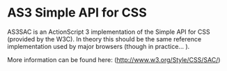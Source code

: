 # AS3 Simple API for CSS

AS3SAC is an ActionScript 3 implementation of the Simple API for CSS (provided by the W3C). In theory this should be the same reference implementation used by major browsers (though in practice... ).

More information can be found here: (http://www.w3.org/Style/CSS/SAC/)
